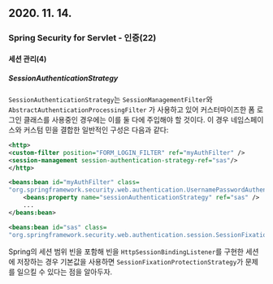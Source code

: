 ## 2020. 11. 14.

### Spring Security for Servlet - 인증(22)

#### 세션 관리(4)

##### SessionAuthenticationStrategy

`SessionAuthenticationStrategy`는 `SessionManagementFilter`와 `AbstractAuthenticationProcessingFilter` 가 사용하고 있어 커스터마이즈한 폼 로그인 클래스를 사용중인 경우에는 이를 둘 다에 주입해야 할 것이다. 이 경우 네임스페이스와 커스텀 민을 결합한 일반적인 구성은 다음과 같다:

```xml
<http>
<custom-filter position="FORM_LOGIN_FILTER" ref="myAuthFilter" />
<session-management session-authentication-strategy-ref="sas"/>
</http>

<beans:bean id="myAuthFilter" class=
"org.springframework.security.web.authentication.UsernamePasswordAuthenticationFilter">
    <beans:property name="sessionAuthenticationStrategy" ref="sas" />
    ...
</beans:bean>

<beans:bean id="sas" class=
"org.springframework.security.web.authentication.session.SessionFixationProtectionStrategy" />
```

Spring의 세션 범위 빈을 포함해 빈을 `HttpSessionBindingListener`를 구현한 세션에 저장하는 경우 기본값을 사용하면 `SessionFixationProtectionStrategy`가 문제를 일으킬 수 있다는 점을 알아두자.